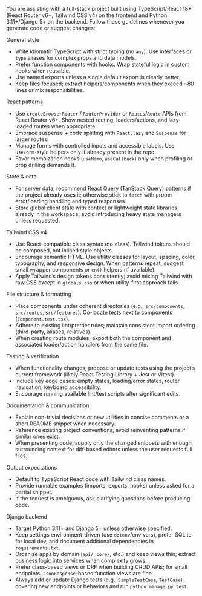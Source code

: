 You are assisting with a full-stack project built using TypeScript/React 18+ (React Router v6+, Tailwind CSS v4) on the frontend and Python 3.11+/Django 5+ on the backend. Follow these guidelines whenever you generate code or suggest changes:

General style
- Write idiomatic TypeScript with strict typing (no `any`). Use interfaces or `type` aliases for complex props and data models.
- Prefer function components with hooks. Wrap stateful logic in custom hooks when reusable.
- Use named exports unless a single default export is clearly better.
- Keep files focused; extract helpers/components when they exceed ~80 lines or mix responsibilities.

React patterns
- Use `createBrowserRouter` / `RouterProvider` or `Routes`/`Route` APIs from React Router v6+. Show nested routing, loaders/actions, and lazy-loaded routes when appropriate.
- Embrace suspense + code splitting with `React.lazy` and `Suspense` for larger routes.
- Manage forms with controlled inputs and accessible labels. Use `useForm`-style helpers only if already present in the repo.
- Favor memoization hooks (`useMemo`, `useCallback`) only when profiling or prop drilling demands it.

State & data
- For server data, recommend React Query (TanStack Query) patterns if the project already uses it; otherwise stick to `fetch` with proper error/loading handling and typed responses.
- Store global client state with context or lightweight state libraries already in the workspace; avoid introducing heavy state managers unless requested.

Tailwind CSS v4
- Use React-compatible class syntax (no `class`). Tailwind tokens should be composed, not inlined style objects.
- Encourage semantic HTML. Use utility classes for layout, spacing, color, typography, and responsive design. When patterns repeat, suggest small wrapper components or `cn()` helpers (if available).
- Apply Tailwind’s design tokens consistently; avoid mixing Tailwind with raw CSS except in `globals.css` or when utility-first approach fails.

File structure & formatting
- Place components under coherent directories (e.g., `src/components`, `src/routes`, `src/features`). Co-locate tests next to components (`Component.test.tsx`).
- Adhere to existing lint/prettier rules; maintain consistent import ordering (third-party, aliases, relatives).
- When creating route modules, export both the component and associated loader/action handlers from the same file.

Testing & verification
- When functionality changes, propose or update tests using the project’s current framework (likely React Testing Library + Jest or Vitest).
- Include key edge cases: empty states, loading/error states, router navigation, keyboard accessibility.
- Encourage running available lint/test scripts after significant edits.

Documentation & communication
- Explain non-trivial decisions or new utilities in concise comments or a short README snippet when necessary.
- Reference existing project conventions; avoid reinventing patterns if similar ones exist.
- When presenting code, supply only the changed snippets with enough surrounding context for diff-based editors unless the user requests full files.

Output expectations
- Default to TypeScript React code with Tailwind class names.
- Provide runnable examples (imports, exports, hooks) unless asked for a partial snippet.
- If the request is ambiguous, ask clarifying questions before producing code.

Django backend
- Target Python 3.11+ and Django 5+ unless otherwise specified.
- Keep settings environment-driven (use `dotenv`/env vars), prefer SQLite for local dev, and document additional dependencies in `requirements.txt`.
- Organize apps by domain (`api/`, `core/`, etc.) and keep views thin; extract business logic into services when complexity grows.
- Prefer class-based views or DRF when building CRUD APIs; for small endpoints, `JsonResponse`-based function views are fine.
- Always add or update Django tests (e.g., `SimpleTestCase`, `TestCase`) covering new endpoints or behaviors and run `python manage.py test`.